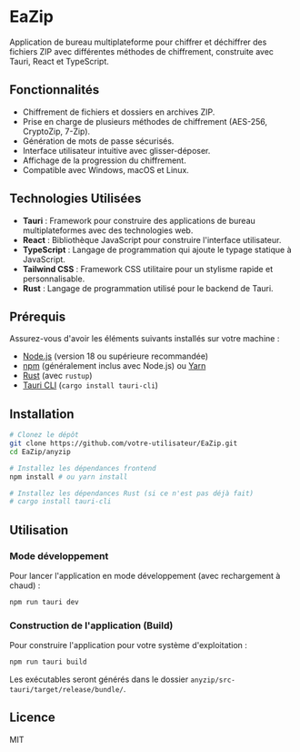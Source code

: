 # EaZip

Application de bureau multiplateforme pour chiffrer et déchiffrer des fichiers ZIP avec différentes méthodes de chiffrement, construite avec Tauri, React et TypeScript.

## Fonctionnalités

*   Chiffrement de fichiers et dossiers en archives ZIP.
*   Prise en charge de plusieurs méthodes de chiffrement (AES-256, CryptoZip, 7-Zip).
*   Génération de mots de passe sécurisés.
*   Interface utilisateur intuitive avec glisser-déposer.
*   Affichage de la progression du chiffrement.
*   Compatible avec Windows, macOS et Linux.

## Technologies Utilisées

*   **Tauri** : Framework pour construire des applications de bureau multiplateformes avec des technologies web.
*   **React** : Bibliothèque JavaScript pour construire l'interface utilisateur.
*   **TypeScript** : Langage de programmation qui ajoute le typage statique à JavaScript.
*   **Tailwind CSS** : Framework CSS utilitaire pour un stylisme rapide et personnalisable.
*   **Rust** : Langage de programmation utilisé pour le backend de Tauri.

## Prérequis

Assurez-vous d'avoir les éléments suivants installés sur votre machine :

*   [Node.js](https://nodejs.org/) (version 18 ou supérieure recommandée)
*   [npm](https://www.npmjs.com/) (généralement inclus avec Node.js) ou [Yarn](https://yarnpkg.com/)
*   [Rust](https://www.rust-lang.org/tools/install) (avec `rustup`)
*   [Tauri CLI](https://tauri.app/v1/guides/getting-started/prerequisites#install-tauri-cli) (`cargo install tauri-cli`)

## Installation

```bash
# Clonez le dépôt
git clone https://github.com/votre-utilisateur/EaZip.git
cd EaZip/anyzip

# Installez les dépendances frontend
npm install # ou yarn install

# Installez les dépendances Rust (si ce n'est pas déjà fait)
# cargo install tauri-cli
```

## Utilisation

### Mode développement

Pour lancer l'application en mode développement (avec rechargement à chaud) :

```bash
npm run tauri dev
```

### Construction de l'application (Build)

Pour construire l'application pour votre système d'exploitation :

```bash
npm run tauri build
```

Les exécutables seront générés dans le dossier `anyzip/src-tauri/target/release/bundle/`.

## Licence
MIT
